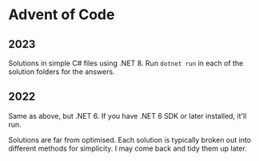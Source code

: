 # Advent of Code

## 2023
Solutions in simple C# files using .NET 8. Run `dotnet run` in each of the solution folders for the answers.

## 2022
Same as above, but .NET 6. If you have .NET 6 SDK or later installed, it'll run.


Solutions are far from optimised. Each solution is typically broken out into different methods for simplicity. I may come back and tidy them up later.
